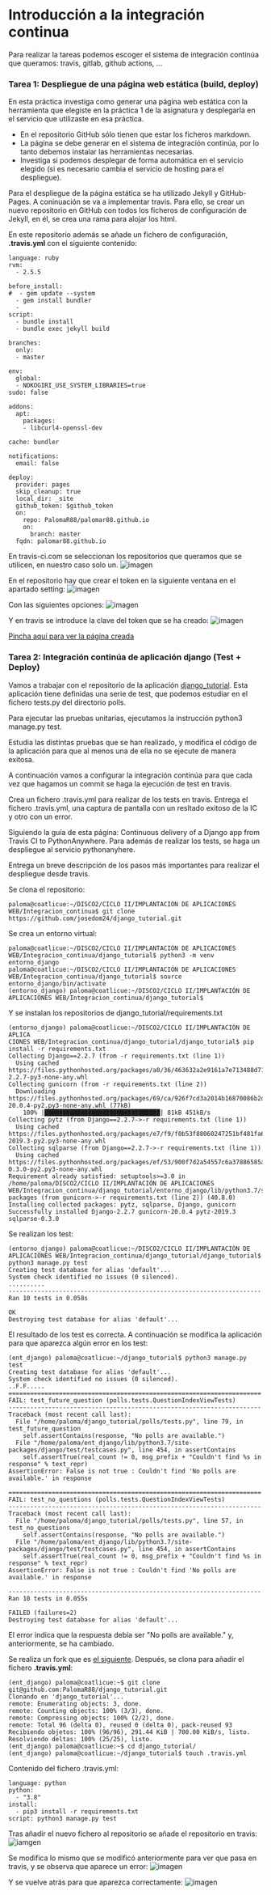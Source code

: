 # Introducción a la integración continua
Para realizar la tareas podemos escoger el sistema de integración continúa que queramos: travis, gitlab, github actions, …

### Tarea 1: Despliegue de una página web estática (build, deploy)
En esta práctica investiga como generar una página web estática con la herramienta que elegiste en la práctica 1 de la asignatura y desplegarla en el servicio que utilizaste en esa práctica.
- En el repositorio GitHub sólo tienen que estar los ficheros markdown.
- La página se debe generar en el sistema de integración continúa, por lo tanto debemos instalar las herramientas necesarias.
- Investiga si podemos desplegar de forma automática en el servicio elegido (si es necesario cambia el servicio de hosting para el despliegue).

Para el despliegue de la página estática se ha utilizado Jekyll y GitHub-Pages. A coninuación se va a implementar travis. Para ello, se crear un nuevo repositorio en GitHub con todos los ficheros de configuración de Jekyll, en él, se crea una rama para alojar los html.

En este repositorio además se añade un fichero de configuración, **.travis.yml** con el siguiente contenido:
~~~
language: ruby
rvm:
  - 2.5.5

before_install:
#  - gem update --system
  - gem install bundler
  -
script:
  - bundle install
  - bundle exec jekyll build

branches:
  only:
  - master				

env:
  global:
  - NOKOGIRI_USE_SYSTEM_LIBRARIES=true	
sudo: false				

addons:
  apt:
    packages:
    - libcurl4-openssl-dev

cache: bundler

notifications:				
  email: false				

deploy:					
  provider: pages			
  skip_cleanup: true			
  local_dir: _site		
  github_token: $github_token
  on:					
    repo: PalomaR88/palomar88.github.io
    on:					
      branch: master			
  fqdn: palomar88.github.io
~~~

En travis-ci.com se seleccionan los repositorios que queramos que se utilicen, en nuestro caso solo un.
![imagen](imagen/aimg.png)

En el repositorio hay que crear el token en la siguiente ventana en el apartado setting:
![imagen](imagen/bimg.png)

Con las siguientes opciones:
![imagen](imagen/cimg.png)

Y en travis se introduce la clave del token que se ha creado:
![imagen](imagen/dimg.png)

[Pincha aquí para ver la página creada](https://palomar88.github.io/)

### Tarea 2: Integración continúa de aplicación django (Test + Deploy)
Vamos a trabajar con el repositorio de la aplicación [django_tutorial](https://github.com/josedom24/django_tutorial). Esta aplicación tiene definidas una serie de test, que podemos estudiar en el fichero tests.py del directorio polls.

Para ejecutar las pruebas unitarias, ejecutamos la instrucción python3 manage.py test.

Estudia las distintas pruebas que se han realizado, y modifica el código de la aplicación para que al menos una de ella no se ejecute de manera exitosa.

A continuación vamos a configurar la integración continúa para que cada vez que hagamos un commit se haga la ejecución de test en travis.

Crea un fichero .travis.yml para realizar de los tests en travis. Entrega el fichero .travis.yml, una captura de pantalla con un resltado exitoso de la IC y otro con un error.

Siguiendo la guía de esta página: Continuous delivery of a Django app from Travis CI to PythonAnywhere. Para además de realizar los tests, se haga un despliegue al servicio pythonanyhere.

Entrega un breve descripción de los pasos más importantes para realizar el despliegue desde travis.

Se clona el repositorio:
~~~
paloma@coatlicue:~/DISCO2/CICLO II/IMPLANTACIÓN DE APLICACIONES WEB/Integracion_continua$ git clone https://github.com/josedom24/django_tutorial.git
~~~

Se crea un entorno virtual:
~~~
paloma@coatlicue:~/DISCO2/CICLO II/IMPLANTACIÓN DE APLICACIONES WEB/Integracion_continua/django_tutorial$ python3 -m venv entorno_django
paloma@coatlicue:~/DISCO2/CICLO II/IMPLANTACIÓN DE APLICACIONES WEB/Integracion_continua/django_tutorial$ source entorno_django/bin/activate
(entorno_django) paloma@coatlicue:~/DISCO2/CICLO II/IMPLANTACIÓN DE APLICACIONES WEB/Integracion_continua/django_tutorial$ 
~~~

Y se instalan los repositorios de django_tutorial/requirements.txt
~~~
(entorno_django) paloma@coatlicue:~/DISCO2/CICLO II/IMPLANTACIÓN DE APLICA
CIONES WEB/Integracion_continua/django_tutorial/django_tutorial$ pip install -r requirements.txt 
Collecting Django==2.2.7 (from -r requirements.txt (line 1))
  Using cached https://files.pythonhosted.org/packages/a0/36/463632a2e9161a7e713488d719a280e8cb0c7e3a66ed32a32e801891caae/Django-2.2.7-py3-none-any.whl
Collecting gunicorn (from -r requirements.txt (line 2))
  Downloading https://files.pythonhosted.org/packages/69/ca/926f7cd3a2014b16870086b2d0fdc84a9e49473c68a8dff8b57f7c156f43/gunicorn-20.0.4-py2.py3-none-any.whl (77kB)
    100% |████████████████████████████████| 81kB 451kB/s 
Collecting pytz (from Django==2.2.7->-r requirements.txt (line 1))
  Using cached https://files.pythonhosted.org/packages/e7/f9/f0b53f88060247251bf481fa6ea62cd0d25bf1b11a87888e53ce5b7c8ad2/pytz-2019.3-py2.py3-none-any.whl
Collecting sqlparse (from Django==2.2.7->-r requirements.txt (line 1))
  Using cached https://files.pythonhosted.org/packages/ef/53/900f7d2a54557c6a37886585a91336520e5539e3ae2423ff1102daf4f3a7/sqlparse-0.3.0-py2.py3-none-any.whl
Requirement already satisfied: setuptools>=3.0 in /home/paloma/DISCO2/CICLO II/IMPLANTACIÓN DE APLICACIONES WEB/Integracion_continua/django_tutorial/entorno_django/lib/python3.7/site-packages (from gunicorn->-r requirements.txt (line 2)) (40.8.0)
Installing collected packages: pytz, sqlparse, Django, gunicorn
Successfully installed Django-2.2.7 gunicorn-20.0.4 pytz-2019.3 sqlparse-0.3.0
~~~

Se realizan los test:
~~~
(entorno_django) paloma@coatlicue:~/DISCO2/CICLO II/IMPLANTACIÓN DE APLICACIONES WEB/Integracion_continua/django_tutorial/django_tutorial$ python3 manage.py test
Creating test database for alias 'default'...
System check identified no issues (0 silenced).
..........
----------------------------------------------------------------------
Ran 10 tests in 0.058s

OK
Destroying test database for alias 'default'...
~~~

El resultado de los test es correcta. A continuación se modifica la aplicación para que aparezca algún error en los test:
~~~
(ent_django) paloma@coatlicue:~/django_tutorial$ python3 manage.py test
Creating test database for alias 'default'...
System check identified no issues (0 silenced).
..F.F.....
======================================================================
FAIL: test_future_question (polls.tests.QuestionIndexViewTests)
----------------------------------------------------------------------
Traceback (most recent call last):
  File "/home/paloma/django_tutorial/polls/tests.py", line 79, in test_future_question
    self.assertContains(response, "No polls are available.")
  File "/home/paloma/ent_django/lib/python3.7/site-packages/django/test/testcases.py", line 454, in assertContains
    self.assertTrue(real_count != 0, msg_prefix + "Couldn't find %s in response" % text_repr)
AssertionError: False is not true : Couldn't find 'No polls are available.' in response

======================================================================
FAIL: test_no_questions (polls.tests.QuestionIndexViewTests)
----------------------------------------------------------------------
Traceback (most recent call last):
  File "/home/paloma/django_tutorial/polls/tests.py", line 57, in test_no_questions
    self.assertContains(response, "No polls are available.")
  File "/home/paloma/ent_django/lib/python3.7/site-packages/django/test/testcases.py", line 454, in assertContains
    self.assertTrue(real_count != 0, msg_prefix + "Couldn't find %s in response" % text_repr)
AssertionError: False is not true : Couldn't find 'No polls are available.' in response

----------------------------------------------------------------------
Ran 10 tests in 0.055s

FAILED (failures=2)
Destroying test database for alias 'default'...
~~~

El error indica que la respuesta debía ser "No polls are available." y, anteriormente, se ha cambiado. 

Se realiza un fork que es [el siguiente](https://github.com/PalomaR88/django_tutorial). Después, se clona para añadir el fichero **.travis.yml**:
~~~
(ent_django) paloma@coatlicue:~$ git clone git@github.com:PalomaR88/django_tutorial.git
Clonando en 'django_tutorial'...
remote: Enumerating objects: 3, done.
remote: Counting objects: 100% (3/3), done.
remote: Compressing objects: 100% (2/2), done.
remote: Total 96 (delta 0), reused 0 (delta 0), pack-reused 93
Recibiendo objetos: 100% (96/96), 291.44 KiB | 700.00 KiB/s, listo.
Resolviendo deltas: 100% (25/25), listo.
(ent_django) paloma@coatlicue:~$ cd django_tutorial/
(ent_django) paloma@coatlicue:~/django_tutorial$ touch .travis.yml
~~~

Contenido del fichero .travis.yml:
~~~
language: python
python:
  - "3.8"
install:
  - pip3 install -r requirements.txt
script: python3 manage.py test
~~~

Tras añadir el nuevo fichero al repositorio se añade el repositorio en travis:
![iamgen](imagen/fimg.png)

Se modifica lo mismo que se modificó anteriormente para ver que pasa en travis, y se observa que aparece un error:
![imagen](imagen/gimg.png)

Y se vuelve atrás para que aparezca correctamente:
![imagen](imagen/himg.png)






